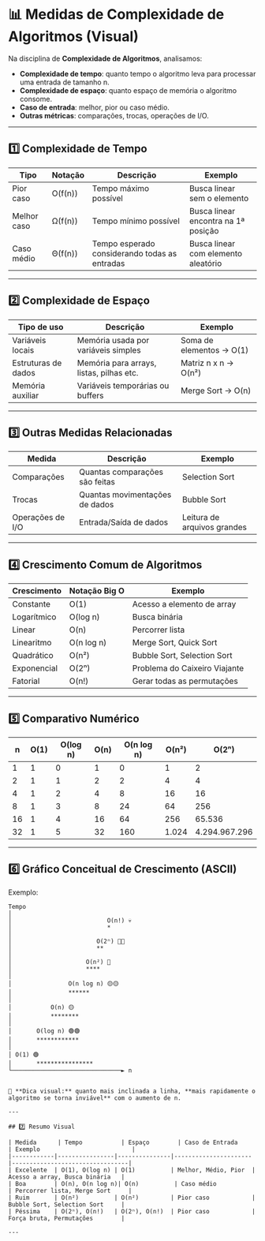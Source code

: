 # 📊 Medidas de Complexidade de Algoritmos (Visual)

Na disciplina de **Complexidade de Algoritmos**, analisamos:

- **Complexidade de tempo**: quanto tempo o algoritmo leva para processar uma entrada de tamanho n.
- **Complexidade de espaço**: quanto espaço de memória o algoritmo consome.
- **Caso de entrada**: melhor, pior ou caso médio.
- **Outras métricas**: comparações, trocas, operações de I/O.

---

## 1️⃣ Complexidade de Tempo

| Tipo | Notação | Descrição | Exemplo |
|------|---------|-----------|---------|
| Pior caso | O(f(n)) | Tempo máximo possível | Busca linear sem o elemento |
| Melhor caso | Ω(f(n)) | Tempo mínimo possível | Busca linear encontra na 1ª posição |
| Caso médio | Θ(f(n)) | Tempo esperado considerando todas as entradas | Busca linear com elemento aleatório |

---

## 2️⃣ Complexidade de Espaço

| Tipo de uso | Descrição | Exemplo |
|-------------|-----------|---------|
| Variáveis locais | Memória usada por variáveis simples | Soma de elementos → O(1) |
| Estruturas de dados | Memória para arrays, listas, pilhas etc. | Matriz n x n → O(n²) |
| Memória auxiliar | Variáveis temporárias ou buffers | Merge Sort → O(n) |

---

## 3️⃣ Outras Medidas Relacionadas

| Medida | Descrição | Exemplo |
|--------|-----------|---------|
| Comparações | Quantas comparações são feitas | Selection Sort |
| Trocas | Quantas movimentações de dados | Bubble Sort |
| Operações de I/O | Entrada/Saída de dados | Leitura de arquivos grandes |

---

## 4️⃣ Crescimento Comum de Algoritmos

| Crescimento | Notação Big O | Exemplo |
|------------|----------------|--------------------|
| Constante | O(1) | Acesso a elemento de array |
| Logarítmico | O(log n) | Busca binária |
| Linear | O(n) | Percorrer lista |
| Linearitmo | O(n log n) | Merge Sort, Quick Sort |
| Quadrático | O(n²) | Bubble Sort, Selection Sort |
| Exponencial | O(2ⁿ) | Problema do Caixeiro Viajante |
| Fatorial | O(n!) | Gerar todas as permutações |

---

## 5️⃣ Comparativo Numérico

| n  | O(1) | O(log n) | O(n) | O(n log n) | O(n²) | O(2ⁿ) |
|----|-------|-----------|------|-------------|-------|--------|
| 1  | 1     | 0         | 1    | 0           | 1     | 2      |
| 2  | 1     | 1         | 2    | 2           | 4     | 4      |
| 4  | 1     | 2         | 4    | 8           | 16    | 16     |
| 8  | 1     | 3         | 8    | 24          | 64    | 256    |
| 16 | 1     | 4         | 16   | 64          | 256   | 65.536 |
| 32 | 1     | 5         | 32   | 160         | 1.024 | 4.294.967.296 |

---

## 6️⃣ Gráfico Conceitual de Crescimento (ASCII)

Exemplo:

```text
Tempo
│
│                           O(n!) 💀
│                           *
│
│                        O(2ⁿ) 🔴🔴
│                        **
│
│                     O(n²) 🔴
│                     ****
│
│                O(n log n) 🟡🟡
│                ******
│
│           O(n) 🟡
│           ********
│
│       O(log n) 🟢🟢
│       ************
│
│ O(1) 🟢
│       ****************
└───────────────────────────────► n


📍 **Dica visual:** quanto mais inclinada a linha, **mais rapidamente o algoritmo se torna inviável** com o aumento de n.

---

## 7️⃣ Resumo Visual

| Medida      | Tempo           | Espaço        | Caso de Entrada        | Exemplo                          |
|------------|----------------|---------------|----------------------|---------------------------------|
| Excelente  | O(1), O(log n) | O(1)          | Melhor, Médio, Pior  | Acesso a array, Busca binária   |
| Boa        | O(n), O(n log n)| O(n)          | Caso médio           | Percorrer lista, Merge Sort     |
| Ruim       | O(n²)          | O(n²)         | Pior caso            | Bubble Sort, Selection Sort     |
| Péssima    | O(2ⁿ), O(n!)   | O(2ⁿ), O(n!)  | Pior caso            | Força bruta, Permutações        |

---
